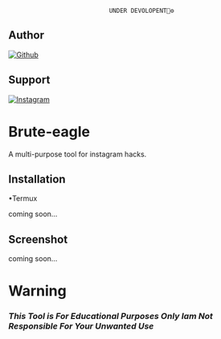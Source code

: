 								UNDER DEVOLOPENT🔧⚙

## Author
<a href="https://github.com/WH1T3-E4GL3/"><img title="Github" src="https://img.shields.io/badge/WH173-E4GL3-brightgreen?style=for-the-badge&logo=github"></a>
## Support
[![Instagram](https://img.shields.io/badge/TELEGRAM-red?style=for-the-badge&logo=telegram)](https://t.me/Ka_KsHi_HaTaKe)


# Brute-eagle
A multi-purpose tool for instagram hacks.

## Installation
•Termux

 coming soon...

	




## Screenshot

  coming soon...

# Warning


### ***This Tool is For Educational Purposes Only Iam Not Responsible For Your Unwanted Use***
